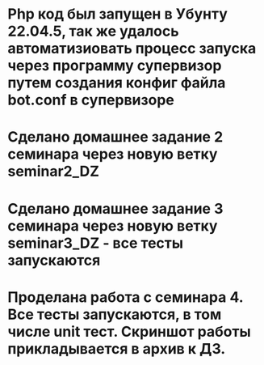 # Php код был запущен в Убунту 22.04.5, так же удалось автоматизиовать процесс запуска через программу супервизор путем создания конфиг файла bot.conf в супервизоре

# Сделано домашнее задание 2 семинара через новую ветку seminar2_DZ

# Сделано домашнее задание 3 семинара через новую ветку seminar3_DZ - все тесты запускаются

# Проделана работа с семинара 4. Все тесты запускаются, в том числе unit тест. Скриншот работы прикладывается в архив к ДЗ.
